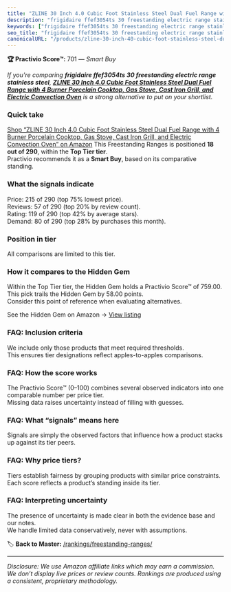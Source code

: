 ```yaml
---
title: "ZLINE 30 Inch 4.0 Cubic Foot Stainless Steel Dual Fuel Range with 4 Burner Porcelain Cooktop, Gas Stove, Cast Iron Grill, and Electric Convection Oven"
description: "frigidaire ffef3054ts 30 freestanding electric range stainless steel: Data-driven within Top Tier ranking using the Practivio Score™. Positioned by quality, va…"
keywords: ["frigidaire ffef3054ts 30 freestanding electric range stainless steel"]
seo_title: "frigidaire ffef3054ts 30 freestanding electric range stainless steel — Smart Buy Top Tier (2025)"
canonicalURL: "/products/zline-30-inch-40-cubic-foot-stainless-steel-dual-fuel-range-with-4-burner-porcelain-cooktop-gas-stove-cast-iron-grill-and-electric-convection-oven-B079RNKNMX/"
---
```


**🏆 Practivio Score™:** 701 — _Smart Buy_


*If you're comparing **frigidaire ffef3054ts 30 freestanding electric range stainless steel**, **[ZLINE 30 Inch 4.0 Cubic Foot Stainless Steel Dual Fuel Range with 4 Burner Porcelain Cooktop, Gas Stove, Cast Iron Grill, and Electric Convection Oven](https://www.amazon.com/dp/B079RNKNMX?tag=practivio-20)** is a strong alternative to put on your shortlist.*
### Quick take
[Shop “ZLINE 30 Inch 4.0 Cubic Foot Stainless Steel Dual Fuel Range with 4 Burner Porcelain Cooktop, Gas Stove, Cast Iron Grill, and Electric Convection Oven” on Amazon](https://www.amazon.com/dp/B079RNKNMX?tag=practivio-20)
This Freestanding Ranges is positioned **18 out of 290**, within the **Top Tier tier**.  
Practivio recommends it as a **Smart Buy**, based on its comparative standing.

### What the signals indicate
Price: 215 of 290 (top 75% lowest price).  
Reviews: 57 of 290 (top 20% by review count).  
Rating: 119 of 290 (top 42% by average stars).  
Demand: 80 of 290 (top 28% by purchases this month).

### Position in tier
All comparisons are limited to this tier.

### How it compares to the Hidden Gem
Within the Top Tier tier, the Hidden Gem holds a Practivio Score™ of 759.00.  
This pick trails the Hidden Gem by 58.00 points.  
Consider this point of reference when evaluating alternatives.  

See the Hidden Gem on Amazon → [View listing](https://www.amazon.com/dp/B07MYBQKDX?tag=practivio-20)

### FAQ: Inclusion criteria
We include only those products that meet required thresholds.  
This ensures tier designations reflect apples-to-apples comparisons.

### FAQ: How the score works
The Practivio Score™ (0–100) combines several observed indicators into one comparable number per price tier.  
Missing data raises uncertainty instead of filling with guesses.

### FAQ: What “signals” means here
Signals are simply the observed factors that influence how a product stacks up against its tier peers.

### FAQ: Why price tiers?
Tiers establish fairness by grouping products with similar price constraints.  
Each score reflects a product’s standing inside its tier.

### FAQ: Interpreting uncertainty
The presence of uncertainty is made clear in both the evidence base and our notes.  
We handle limited data conservatively, never with assumptions.


🏷️ **Back to Master:** [/rankings/freestanding-ranges/](/rankings/freestanding-ranges/)

---
_Disclosure: We use Amazon affiliate links which may earn a commission. We don’t display live prices or review counts. Rankings are produced using a consistent, proprietary methodology._
